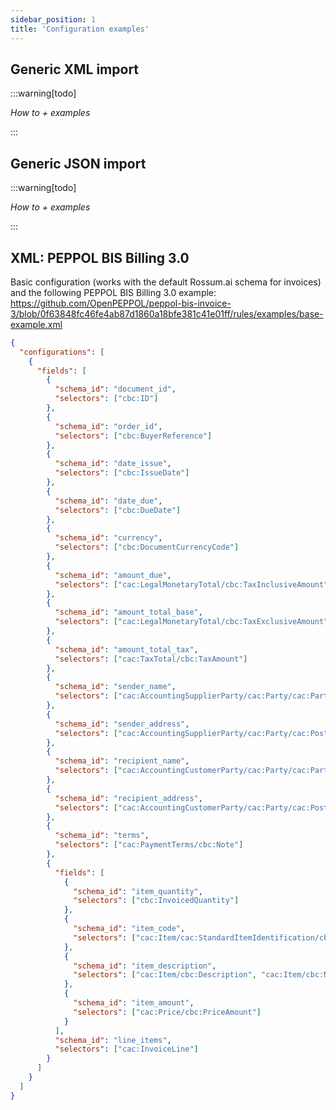 ```yaml
---
sidebar_position: 1
title: 'Configuration examples'
---
```


## Generic XML import

:::warning[todo]

_How to + examples_

:::

## Generic JSON import

:::warning[todo]

_How to + examples_

:::

## XML: PEPPOL BIS Billing 3.0

Basic configuration (works with the default Rossum.ai schema for invoices) and the following PEPPOL BIS Billing 3.0 example: https://github.com/OpenPEPPOL/peppol-bis-invoice-3/blob/0f63848fc46fe4ab87d1860a18bfe381c41e01ff/rules/examples/base-example.xml

```json
{
  "configurations": [
    {
      "fields": [
        {
          "schema_id": "document_id",
          "selectors": ["cbc:ID"]
        },
        {
          "schema_id": "order_id",
          "selectors": ["cbc:BuyerReference"]
        },
        {
          "schema_id": "date_issue",
          "selectors": ["cbc:IssueDate"]
        },
        {
          "schema_id": "date_due",
          "selectors": ["cbc:DueDate"]
        },
        {
          "schema_id": "currency",
          "selectors": ["cbc:DocumentCurrencyCode"]
        },
        {
          "schema_id": "amount_due",
          "selectors": ["cac:LegalMonetaryTotal/cbc:TaxInclusiveAmount"]
        },
        {
          "schema_id": "amount_total_base",
          "selectors": ["cac:LegalMonetaryTotal/cbc:TaxExclusiveAmount"]
        },
        {
          "schema_id": "amount_total_tax",
          "selectors": ["cac:TaxTotal/cbc:TaxAmount"]
        },
        {
          "schema_id": "sender_name",
          "selectors": ["cac:AccountingSupplierParty/cac:Party/cac:PartyName/cbc:Name"]
        },
        {
          "schema_id": "sender_address",
          "selectors": ["cac:AccountingSupplierParty/cac:Party/cac:PostalAddress/cbc:StreetName"]
        },
        {
          "schema_id": "recipient_name",
          "selectors": ["cac:AccountingCustomerParty/cac:Party/cac:PartyName/cbc:Name"]
        },
        {
          "schema_id": "recipient_address",
          "selectors": ["cac:AccountingCustomerParty/cac:Party/cac:PostalAddress/cbc:StreetName"]
        },
        {
          "schema_id": "terms",
          "selectors": ["cac:PaymentTerms/cbc:Note"]
        },
        {
          "fields": [
            {
              "schema_id": "item_quantity",
              "selectors": ["cbc:InvoicedQuantity"]
            },
            {
              "schema_id": "item_code",
              "selectors": ["cac:Item/cac:StandardItemIdentification/cbc:ID"]
            },
            {
              "schema_id": "item_description",
              "selectors": ["cac:Item/cbc:Description", "cac:Item/cbc:Name"]
            },
            {
              "schema_id": "item_amount",
              "selectors": ["cac:Price/cbc:PriceAmount"]
            }
          ],
          "schema_id": "line_items",
          "selectors": ["cac:InvoiceLine"]
        }
      ]
    }
  ]
}
```
